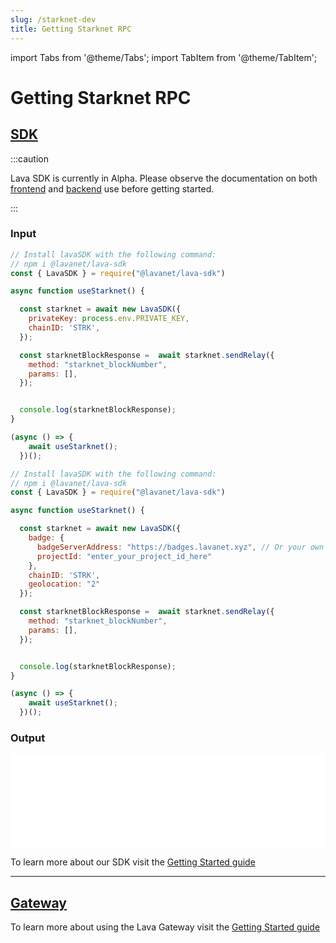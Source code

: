 ```yaml
---
slug: /starknet-dev
title: Getting Starknet RPC
---
```


import Tabs from '@theme/Tabs';
import TabItem from '@theme/TabItem';

# Getting Starknet RPC

## [SDK](https://github.com/lavanet/lava-sdk)

:::caution 

Lava SDK is currently in Alpha. Please observe the documentation on both [frontend](https://docs.lavanet.xyz/sdk-frontend?utm_source=getting-starknet-rpc&utm_medium=docs&utm_campaign=sdk-alpha) and [backend](https://docs.lavanet.xyz/sdk-backend?utm_source=getting-starknet-rpc&utm_medium=docs&utm_campaign=sdk-alpha) use before getting started.

:::

### Input


<Tabs>

<TabItem value="backend" label="BackEnd">

```jsx
// Install lavaSDK with the following command:
// npm i @lavanet/lava-sdk
const { LavaSDK } = require("@lavanet/lava-sdk")

async function useStarknet() {

  const starknet = await new LavaSDK({
    privateKey: process.env.PRIVATE_KEY,
    chainID: 'STRK',
  });

  const starknetBlockResponse =  await starknet.sendRelay({
    method: "starknet_blockNumber",
    params: [],
  });


  console.log(starknetBlockResponse);
}

(async () => {
    await useStarknet();
  })();
```

</TabItem>
<TabItem value="frontend" label="FrontEnd">

```jsx
// Install lavaSDK with the following command:
// npm i @lavanet/lava-sdk
const { LavaSDK } = require("@lavanet/lava-sdk")

async function useStarknet() {

  const starknet = await new LavaSDK({
    badge: {
      badgeServerAddress: "https://badges.lavanet.xyz", // Or your own Badge-Server URL 
      projectId: "enter_your_project_id_here" 
    },
    chainID: 'STRK',
    geolocation: "2"
  });

  const starknetBlockResponse =  await starknet.sendRelay({
    method: "starknet_blockNumber",
    params: [],
  });


  console.log(starknetBlockResponse);
}

(async () => {
    await useStarknet();
  })();
```
</TabItem>

</Tabs>

### Output

<iframe width="100%" src="/img/chains/starknet_call.webm" frameborder="0" allow="autoplay; encrypted-media; gyroscope; picture-in-picture" allowfullscreen></iframe>

To learn more about our SDK visit the [Getting Started guide](https://docs.lavanet.xyz/sdk-getting-started?utm_source=getting-starknet-rpc&utm_medium=docs&utm_campaign=sdk-alpha-launch)

<hr />

## [Gateway](https://gateway.lavanet.xyz)

To learn more about using the Lava Gateway visit the [Getting Started guide](/gateway-getting-started)

